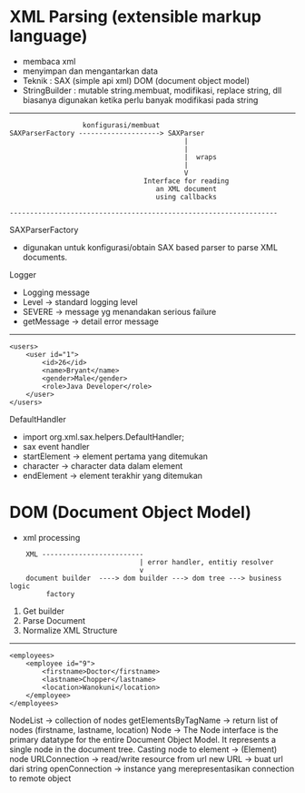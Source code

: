# XML Parsing (extensible markup language)
- membaca xml
- menyimpan dan mengantarkan data
- Teknik : SAX (simple api xml)
           DOM (document object model)
- StringBuilder : mutable string.membuat, modifikasi, replace string, dll
				  biasanya digunakan ketika perlu banyak modifikasi pada string

------------------------------------------------------------------

```
                  konfigurasi/membuat
SAXParserFactory --------------------> SAXParser 
										   |
										   |
										   |  wraps
										   |
										   V
							     Interface for reading 
							        an XML document 
									using callbacks

------------------------------------------------------------------
```

SAXParserFactory
- digunakan untuk konfigurasi/obtain SAX based parser 
  to parse XML documents.
  
Logger
- Logging message
- Level -> standard logging level
- SEVERE -> message yg menandakan serious failure
- getMessage -> detail error message

------------------------------------------------------------------
```
<users>
	<user id="1">
		<id>26</id>
		<name>Bryant</name>
		<gender>Male</gender>
		<role>Java Developer</role>
	</user>
</users>
```
	
DefaultHandler
- import org.xml.sax.helpers.DefaultHandler;
- sax event handler
- startElement -> element pertama yang ditemukan <user>
- character -> character data dalam element <id> <name> <gender> <role>
- endElement -> element terakhir yang ditemukan </user>


# DOM (Document Object Model)
- xml processing
   
```
    XML -------------------------
		  		                | error handler, entitiy resolver
		                        v 
	document builder  ----> dom builder ---> dom tree ---> business logic
	     factory         
```     
 
1. Get builder
2. Parse Document
3. Normalize XML Structure

--------------------------------------------------------------

```
<employees>
	<employee id="9">
		<firstname>Doctor</firstname>
		<lastname>Chopper</lastname>
		<location>Wanokuni</location>
	</employee>
</employees>
```

NodeList -> collection of nodes
getElementsByTagName -> return list of nodes (firstname, lastname, location)
Node -> The Node interface is the primary datatype for the entire
        Document Object Model. It represents a single node in the document tree.
Casting node to element -> (Element) node
URLConnection -> read/write resource from url
new URL -> buat url dari string
openConnection -> instance yang merepresentasikan connection to remote object